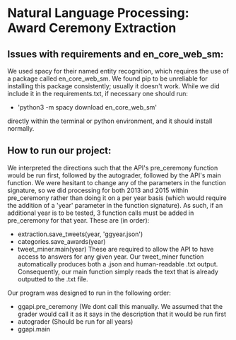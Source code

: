 # Natural Language Processing: Award Ceremony Extraction

<h2>Issues with requirements and en_core_web_sm:</h2>

We used spacy for their named entity recognition, which requires the use of a package called en_core_web_sm. We found pip to be unreliable for installing this package consistently; usually it doesn't work. While we did include it in the requirements.txt, if necessary one should run:

- 'python3 -m spacy download en_core_web_sm' 

directly within the terminal or python environment, and it should install normally. 

<h2>How to run our project:</h2>

We interpreted the directions such that the API's pre_ceremony function would be run first, followed by the autograder, followed by the API's main function. We were hesitant to change any of the parameters in the function signature, so we did processing for both 2013 and 2015 within pre_ceremony rather than doing it on a per year basis (which would require the addition of a 'year' parameter in the function signature). As such, if an additional year is to be tested, 3 function calls must be added in pre_ceremony for that year. These are (in order):
 - extraction.save_tweets(year, 'ggyear.json')
 - categories.save_awards(year)
 - tweet_miner.main(year)
These are required to allow the API to have access to answers for any given year. Our tweet_miner function automatically produces both a .json and human-readable .txt output. Consequently, our main function simply reads the text that is already outputted to the .txt file.

Our program was designed to run in the following order:
- ggapi.pre_ceremony (We dont call this manually. We assumed that the grader would call it as it says in the description that it would be run first
- autograder (Should be run for all years)
- ggapi.main
